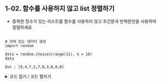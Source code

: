 ## 1-02. 함수를 사용하지 않고 list 정렬하기
- 중복한 정수가 있는 리스트를 함수를 사용하지 않고 조건문과 반복문만을 사용하여 정렬하세요

~~~ python3

# 섞여 있는 데이터 생성
import random 

data = random.choices(range(11), k = 10)
data

Out : [9,4,7,1,7,8,3,0,0,0]
~~~

<details>
  <summary>코드 접기 / 코드 펼치기</summary>

  ~~~ python3

result = data.copy()
for i in range(len(data)): 
    for j in range(len(data)-1):
        if result[j] > result[j+1]:
            re = result[j]
            result[j] = result[j+1]
            result[j+1] = re
    print(result)

~~~
</details>
